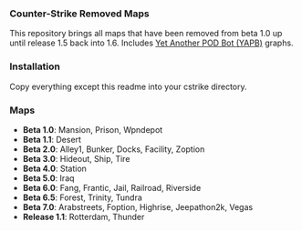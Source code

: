 ### Counter-Strike Removed Maps
This repository brings all maps that have been removed from beta 1.0 up until release 1.5 back into 1.6.
Includes [Yet Another POD Bot (YAPB)](https://github.com/yapb/yapb) graphs.

### Installation
Copy everything except this readme into your cstrike directory.

### Maps
- **Beta 1.0**: Mansion, Prison, Wpndepot
- **Beta 1.1**: Desert
- **Beta 2.0**: Alley1, Bunker, Docks, Facility, Zoption
- **Beta 3.0**: Hideout, Ship, Tire
- **Beta 4.0**: Station
- **Beta 5.0**: Iraq
- **Beta 6.0**: Fang, Frantic, Jail, Railroad, Riverside
- **Beta 6.5**: Forest, Trinity, Tundra
- **Beta 7.0**: Arabstreets, Foption, Highrise, Jeepathon2k, Vegas
- **Release 1.1**: Rotterdam, Thunder